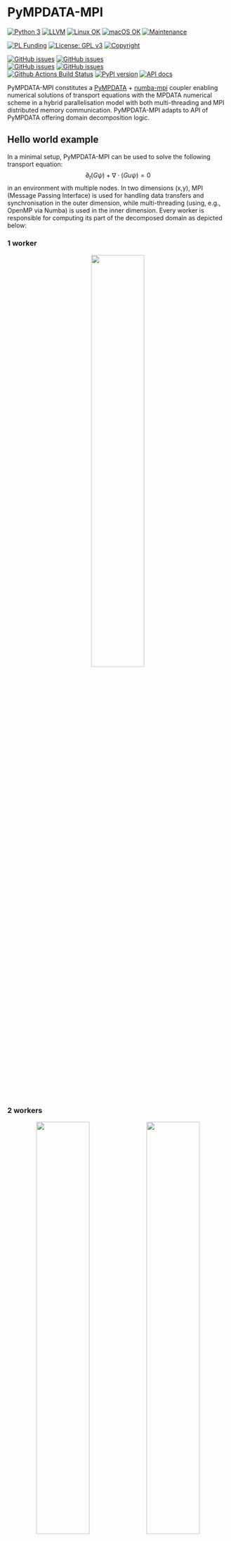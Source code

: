 # PyMPDATA-MPI

[![Python 3](https://img.shields.io/static/v1?label=Python&logo=Python&color=3776AB&message=3)](https://www.python.org/)
[![LLVM](https://img.shields.io/static/v1?label=LLVM&logo=LLVM&color=gold&message=Numba)](https://numba.pydata.org)
[![Linux OK](https://img.shields.io/static/v1?label=Linux&logo=Linux&color=yellow&message=%E2%9C%93)](https://en.wikipedia.org/wiki/Linux)
[![macOS OK](https://img.shields.io/static/v1?label=macOS&logo=Apple&color=silver&message=%E2%9C%93)](https://en.wikipedia.org/wiki/macOS)
[![Maintenance](https://img.shields.io/badge/Maintained%3F-yes-green.svg)](https://GitHub.com/open-atmos/PyMPDATA-MPI/graphs/commit-activity)

[![PL Funding](https://img.shields.io/static/v1?label=PL%20Funding%20by&color=d21132&message=NCN&logoWidth=25&logo=image/png;base64,iVBORw0KGgoAAAANSUhEUgAAABQAAAANCAYAAACpUE5eAAAABmJLR0QA/wD/AP+gvaeTAAAAKUlEQVQ4jWP8////fwYqAiZqGjZqIHUAy4dJS6lqIOMdEZvRZDPcDQQAb3cIaY1Sbi4AAAAASUVORK5CYII=)](https://www.ncn.gov.pl/?language=en)
[![License: GPL v3](https://img.shields.io/badge/License-GPL%20v3-blue.svg)](https://www.gnu.org/licenses/gpl-3.0.html)
[![Copyright](https://img.shields.io/static/v1?label=Copyright&color=249fe2&message=Jagiellonian%20University&)](https://en.uj.edu.pl/)

[![GitHub issues](https://img.shields.io/github/issues-pr/open-atmos/PyMPDATA-MPI.svg?logo=github&logoColor=white)](https://github.com/open-atmos/PyMPDATA-MPI/pulls?q=)
[![GitHub issues](https://img.shields.io/github/issues-pr-closed/open-atmos/PyMPDATA-MPI.svg?logo=github&logoColor=white)](https://github.com/open-atmos/PyMPDATA-MPI/pulls?q=is:closed)    
[![GitHub issues](https://img.shields.io/github/issues/open-atmos/PyMPDATA-MPI.svg?logo=github&logoColor=white)](https://github.com/open-atmos/PyMPDATA-MPI/issues?q=)
[![GitHub issues](https://img.shields.io/github/issues-closed/open-atmos/PyMPDATA-MPI.svg?logo=github&logoColor=white)](https://github.com/open-atmos/PyMPDATA-MPI/issues?q=is:closed)   
[![Github Actions Build Status](https://github.com/open-atmos/PyMPDATA-MPI/workflows/tests+pypi/badge.svg?branch=main)](https://github.com/open-atmos/PyMPDATA-MPI/actions)
[![PyPI version](https://badge.fury.io/py/PyMPDATA-MPI.svg)](https://pypi.org/project/PyMPDATA-MPI)
[![API docs](https://img.shields.io/badge/API_docs-pdoc3-blue.svg)](https://open-atmos.github.io/PyMPDATA-MPI/)

PyMPDATA-MPI constitutes a [PyMPDATA](https://github.com/open-atmos/PyMPDATA) +
[numba-mpi](https://github.com/numba-mpi/numba-mpi) coupler enabling numerical solutions
of transport equations with the MPDATA numerical scheme in a
hybrid parallelisation model with both multi-threading and MPI distributed memory communication.
PyMPDATA-MPI adapts to API of PyMPDATA offering domain decomposition logic.

## Hello world example

In a minimal setup, PyMPDATA-MPI can be used to solve the following transport equation: 
$$ \partial_t (G \psi) + \nabla \cdot (Gu \psi)= 0 $$
in an environment with multiple nodes.
In two dimensions (x,y), MPI (Message Passing Interface) is used 
  for handling data transfers and synchronisation in the outer dimension,
  while multi-threading (using, e.g., OpenMP via Numba) is used in the inner dimension.
Every worker is responsible for computing its part of the decomposed domain as depicted below:

### 1 worker
<p align="middle">
  <img src="https://github.com/open-atmos/PyMPDATA-MPI/releases/download/latest-generated-plots/n_iters.3_rank_0_size_1_c_field_.0.5,0.25.-anim.gif" width="49%" /> 
</p>

### 2 workers
<p align="middle">
  <img src="https://github.com/open-atmos/PyMPDATA-MPI/releases/download/latest-generated-plots/n_iters.3_rank_0_size_2_c_field_(0.5,0.25)-anim.gif" width="49%" />
  <img src="https://github.com/open-atmos/PyMPDATA-MPI/releases/download/latest-generated-plots/n_iters.3_rank_1_size_2_c_field_(0.5,0.25)-anim.gif" width="49%" /> 
</p>

### 3 workers
<p align="middle">
  <img src="https://github.com/open-atmos/PyMPDATA-MPI/releases/download/latest-generated-plots/n_iters.3_rank_0_size_3_c_field_(0.5,0.25)-anim.gif" width="32%" />
  <img src="https://github.com/open-atmos/PyMPDATA-MPI/releases/download/latest-generated-plots/n_iters.3_rank_1_size_3_c_field_(0.5,0.25)-anim.gif" width="32%" />
  <img src="https://github.com/open-atmos/PyMPDATA-MPI/releases/download/latest-generated-plots/n_iters.3_rank_2_size_3_c_field_(0.5,0.25)-anim.gif" width="32%" />
</p>

### 4 workers
<p align="middle">
  <img src="https://github.com/open-atmos/PyMPDATA-MPI/releases/download/latest-generated-plots/n_iters.3_rank_0_size_4_c_field_(0.5,0.25)-anim.gif" width="24%" />
  <img src="https://github.com/open-atmos/PyMPDATA-MPI/releases/download/latest-generated-plots/n_iters.3_rank_1_size_4_c_field_(0.5,0.25)-anim.gif" width="24%" />
  <img src="https://github.com/open-atmos/PyMPDATA-MPI/releases/download/latest-generated-plots/n_iters.3_rank_2_size_4_c_field_(0.5,0.25)-anim.gif" width="24%" />
  <img src="https://github.com/open-atmos/PyMPDATA-MPI/releases/download/latest-generated-plots/n_iters.3_rank_3_size_4_c_field_(0.5,0.25)-anim.gif" width="24%" />
</p>

## Package architecture

```mermaid
    flowchart BT

    H5PY ---> HDF{{HDF5}}
    subgraph pythonic-dependencies [Python]
      TESTS --> H[pytest-mpi]
      subgraph PyMPDATA-MPI ["PyMPDATA-MPI"]
        TESTS["PyMPDATA-MPI[tests]"] --> CASES(simulation samples)
        A1["PyMPDATA[examples]"] --> CASES
        CASES --> D[PyMPDATA-MPI]
      end
      A1 ---> C[py-modelrunner]
      CASES ---> H5PY[h5py]
      D --> E[numba-mpi]
      H --> X[pytest]
      E --> N
      F --> N[Numba]
      D --> F[PyMPDATA]
    end
    H ---> MPI
    C ---> PBS{{PBS}}
    N --> OMPI{{OpenMP}}
    N --> L{{LLVM}}
    E ---> MPI{{MPI}}
    HDF --> MPI
    PBS --> MPI

style D fill:#7ae7ff,stroke-width:2px,color:#2B2B2B
```
Rectangular boxes indicate pip-installable Python packages.

## Credits:

Development of PyMPDATA-MPI has been supported by the [Poland's National Science Centre](https://www.ncn.gov.pl/?language=en)  
(grant no. 2020/39/D/ST10/01220).

copyright: [Jagiellonian University](https://en.uj.edu.pl/en) & [AGH University of Krakow](https://agh.edu.pl/en)   
licence: [GPL v3](https://www.gnu.org/licenses/gpl-3.0.html)

## Design goals

- MPI support for PyMPDATA implemented externally (i.e., not incurring any overhead or additional dependencies for PyMPDATA users)
- MPI calls within Numba njitted code (hence not using `mpi4py`, but leveraging `numba-mpi`)
- hybrid threading (internal in PyMPDATA, in the inner dimension) + MPI (outer dimension) parallelisation
- portability across major OSes (currently Linux & macOS; no Windows support due [challenges in getting HDF5/MPI-IO to work there](https://docs.h5py.org/en/stable/build.html#source-installation-on-windows))
- full test coverage including CI builds asserting on same results with multi-node vs. single-node computations
- Continuous Integration with different OSes and different MPI implementation

## Related resources

### open-source Large-Eddy-Simulation and related software

#### Julia
- https://github.com/CliMA/ClimateMachine.jl/
#### C++
- https://github.com/microhh/microhh
- https://github.com/igfuw/UWLCM
#### C/CUDA
- https://github.com/NCAR/FastEddy-model
#### FORTRAN
- https://github.com/dalesteam/dales
- https://github.com/uclales/uclales
- https://github.com/UCLALES-SALSA/UCLALES-SALSA
- https://github.com/igfuw/bE_SDs
- https://github.com/pencil-code/pencil-code
- https://github.com/AtmosFOAM/AtmosFOAM
- https://github.com/scale-met/scale
#### Python/Cython/C 
- https://github.com/CliMA/pycles
